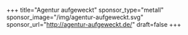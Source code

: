 +++
title="Agentur aufgeweckt"
sponsor_type="metall"
sponsor_image="/img/agentur-aufgeweckt.svg"
sponsor_url="http://agentur-aufgeweckt.de/"
draft=false
+++
